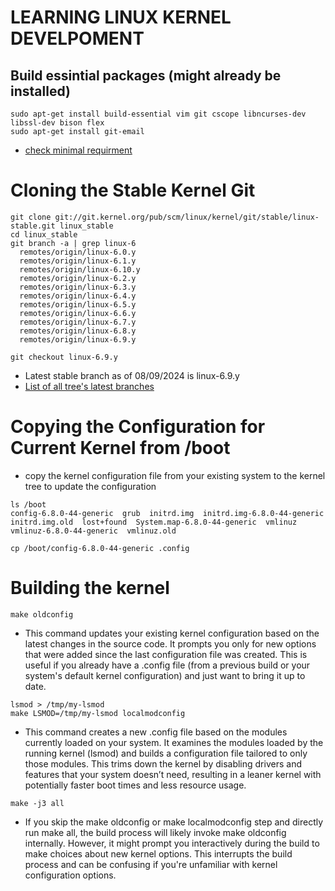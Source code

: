 # LEARNING LINUX KERNEL DEVELPOMENT 
## Build essintial packages (might already be installed)
```
sudo apt-get install build-essential vim git cscope libncurses-dev libssl-dev bison flex
sudo apt-get install git-email
```
- [check minimal requirment](https://www.kernel.org/doc/html/latest/process/changes.html)

# Cloning the Stable Kernel Git
```
git clone git://git.kernel.org/pub/scm/linux/kernel/git/stable/linux-stable.git linux_stable
cd linux_stable
git branch -a | grep linux-6
  remotes/origin/linux-6.0.y
  remotes/origin/linux-6.1.y
  remotes/origin/linux-6.10.y
  remotes/origin/linux-6.2.y
  remotes/origin/linux-6.3.y
  remotes/origin/linux-6.4.y
  remotes/origin/linux-6.5.y
  remotes/origin/linux-6.6.y
  remotes/origin/linux-6.7.y
  remotes/origin/linux-6.8.y
  remotes/origin/linux-6.9.y

​git checkout linux-6.9.y
```
- Latest stable branch as of 08/09/2024 is linux-6.9.y
- [List of all tree's latest branches](https://www.kernel.org/)

# Copying the Configuration for Current Kernel from /boot

- copy the kernel configuration file from your existing system to the kernel tree to update the configuration

``` 
ls /boot                                                                              
config-6.8.0-44-generic  grub  initrd.img  initrd.img-6.8.0-44-generic  initrd.img.old  lost+found  System.map-6.8.0-44-generic  vmlinuz  vmlinuz-6.8.0-44-generic  vmlinuz.old

cp /boot/config-6.8.0-44-generic .config
```

# Building the kernel

```
make oldconfig
```
- This command updates your existing kernel configuration based on the latest changes in the source code. It prompts you only for new options that were added since the last configuration file was created. This is useful if you already have a .config file (from a previous build or your system's default kernel configuration) and just want to bring it up to date.

```
lsmod > /tmp/my-lsmod
make LSMOD=/tmp/my-lsmod localmodconfig
```
- This command creates a new .config file based on the modules currently loaded on your system. It examines the modules loaded by the running kernel (lsmod) and builds a configuration file tailored to only those modules. This trims down the kernel by disabling drivers and features that your system doesn’t need, resulting in a leaner kernel with potentially faster boot times and less resource usage.

```
make -j3 all
```
-  If you skip the make oldconfig or make localmodconfig step and directly run make all, the build process will likely invoke make oldconfig internally. However, it might prompt you interactively during the build to make choices about new kernel options. This interrupts the build process and can be confusing if you're unfamiliar with kernel configuration options.
